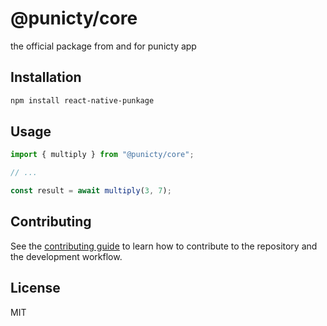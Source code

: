 # @punicty/core

the official package from and for punicty app

## Installation

```sh
npm install react-native-punkage
```

## Usage

```js
import { multiply } from "@punicty/core";

// ...

const result = await multiply(3, 7);
```

## Contributing

See the [contributing guide](CONTRIBUTING.md) to learn how to contribute to the repository and the development workflow.

## License

MIT